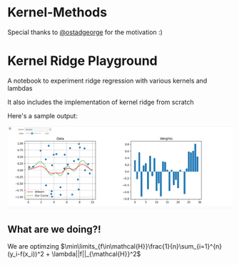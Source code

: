 # Kernel-Methods
Special thanks to [@ostadgeorge](https://github.com/ostadgeorge) for the motivation :)

# Kernel Ridge Playground
A notebook to experiment ridge regression with various kernels and lambdas

It also includes the implementation of kernel ridge from scratch

Here's a sample output:

![sample](./images/kernel_ridge.png)

## What are we doing?!

We are optimzing $\min\limits_{f\in\mathcal{H}}\frac{1}{n}\sum_{i=1}^{n}(y_i-f(x_i))^2 + \lambda||f||_{\mathcal{H}}^2$
